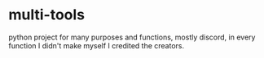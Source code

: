 # multi-tools
python project for many purposes and functions, mostly discord, in every function I didn't make myself I credited the creators.
